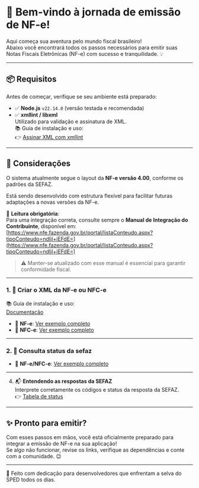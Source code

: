 # 🚀 Bem-vindo à jornada de emissão de NF-e!

Aqui começa sua aventura pelo mundo fiscal brasileiro!  
Abaixo você encontrará todos os passos necessários para emitir suas Notas Fiscais Eletrônicas (NF-e) com sucesso e tranquilidade. 💡

---

## 📦 Requisitos

Antes de começar, verifique se seu ambiente está preparado:

- ✅ **Node.js** `v22.14.0` (versão testada e recomendada)
- ✅ **xmllint / libxml**  
  Utilizado para validação e assinatura de XML.  
  📚 Guia de instalação e uso:  
  👉 [Assinar XML com xmllint](https://github.com/kalmonv/node-sped-nfe/blob/main/docs/requisitos.md)

---
## 📌 Considerações

O sistema atualmente segue o layout da **NF-e versão 4.00**, conforme os padrões da SEFAZ.

Está sendo desenvolvido com estrutura flexível para facilitar futuras adaptações a novas versões da NF-e.

🔗 **Leitura obrigatória**:  
Para uma integração correta, consulte sempre o **Manual de Integração do Contribuinte**, disponível em:  
[https://www.nfe.fazenda.gov.br/portal/listaConteudo.aspx?tipoConteudo=ndIjl+iEFdE=](https://www.nfe.fazenda.gov.br/portal/listaConteudo.aspx?tipoConteudo=ndIjl+iEFdE=)

> ⚠️ Manter-se atualizado com esse manual é essencial para garantir conformidade fiscal.

---

### 1. 🧾 Criar o XML da NF-e ou NFC-e 
   📚 Guia de instalação e uso:  
   [Documentação](https://github.com/kalmonv/node-sped-nfe/blob/main/docs/xml.md)
- 📂 **NF-e**: [Ver exemplo completo](https://github.com/kalmonv/node-sped-nfe/blob/main/exemplos/nfe.js)  
- 📂 **NFC-e**: [Ver exemplo completo](https://github.com/kalmonv/node-sped-nfe/blob/main/exemplos/nfce.js)

---

### 2. 🧾 Consulta status da sefaz

- 📂 **NF-e/NFC-e**: [Ver exemplo completo](https://github.com/kalmonv/node-sped-nfe/blob/main/exemplos/status.js)  

---

4. 📬 **Entendendo as respostas da SEFAZ**  
   Interprete corretamente os códigos e status da resposta da SEFAZ.  
   👉 [Tabela de status](https://github.com/kalmonv/node-sped-nfe/blob/main/docs/sefaz_status.md)

---

## ✨ Pronto para emitir?

Com esses passos em mãos, você está oficialmente preparado para integrar a emissão de NF-e na sua aplicação!  
Se algo não funcionar, revise os links, verifique as dependências e conte com a comunidade. 😉

---

💙 Feito com dedicação para desenvolvedores que enfrentam a selva do SPED todos os dias.
